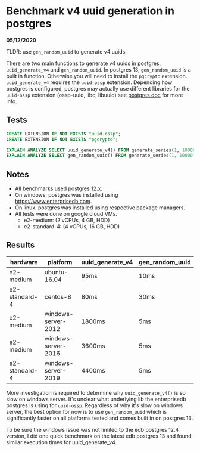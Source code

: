 # Benchmark v4 uuid generation in postgres

**05/12/2020**

TLDR: use `gen_random_uuid` to generate v4 uuids.

There are two main functions to generate v4 uuids in postgres, `uuid_generate_v4` and `gen_random_uuid`. In postgres 13, `gen_random_uuid` is a built in function. Otherwise you will need to install the `pgcrypto` extension. `uuid_generate_v4` requires the `uuid-ossp` extension. Depending how postgres is configured, postgres may actually use different libraries for the `uuid-ossp` extension (ossp-uuid, libc, libuuid) see [postgres doc](https://www.postgresql.org/docs/13/uuid-ossp.html) for more info.

## Tests

```sql
CREATE EXTENSION IF NOT EXISTS "uuid-ossp";
CREATE EXTENSION IF NOT EXISTS "pgcrypto";
```

```sql
EXPLAIN ANALYZE SELECT uuid_generate_v4() FROM generate_series(1, 10000);
EXPLAIN ANALYZE SELECT gen_random_uuid() FROM generate_series(1, 10000);
```

## Notes

- All benchmarks used postgres 12.x.
- On windows, postgres was installed using https://www.enterprisedb.com.
- On linux, postgres was installed using respective package managers.
- All tests were done on google cloud VMs.
  - e2-medium: (2 vCPUs, 4 GB, HDD)
  - e2-standard-4: (4 vCPUs, 16 GB, HDD)

## Results

| hardware      | platform            | uuid_generate_v4 | gen_random_uuid |
| ------------- | ------------------- | ---------------- | --------------- |
| e2-medium     | ubuntu-16.04        | 95ms             | 10ms            |
| e2-standard-4 | centos-8            | 80ms             | 30ms            |
| e2-medium     | windows-server-2012 | 1800ms           | 5ms             |
| e2-medium     | windows-server-2016 | 3600ms           | 5ms             |
| e2-standard-4 | windows-server-2019 | 4400ms           | 5ms             |

More investigation is required to determine why `uuid_generate_v4()` is so slow on windows server. It's unclear what underlying lib the enterprisedb postgres is using for `uuid-ossp`. Regardless of why it's slow on windows server, the best option for now is to use `gen_random_uuid` which is significantly faster on all platforms tested and comes built in on postgres 13.

To be sure the windows issue was not limited to the edb postgres 12.4 version, I did one quick benchmark on the latest edb postgres 13 and found similar execution times for uuid_generate_v4.
